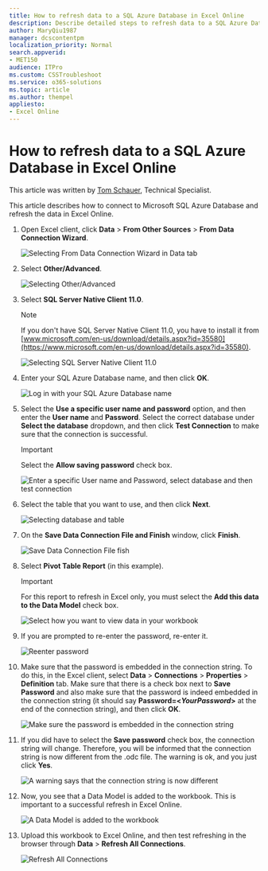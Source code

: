 ```yaml
---
title: How to refresh data to a SQL Azure Database in Excel Online
description: Describe detailed steps to refresh data to a SQL Azure Database in Excel Online
author: MaryQiu1987
manager: dcscontentpm
localization_priority: Normal
search.appverid: 
- MET150
audience: ITPro
ms.custom: CSSTroubleshoot
ms.service: o365-solutions
ms.topic: article
ms.author: thempel
appliesto:
- Excel Online
---
```


# How to refresh data to a SQL Azure Database in Excel Online

This article was written by [Tom Schauer](https://social.technet.microsoft.com/profile/Tom+Schauer+-+MSFT), Technical Specialist.

This article describes how to connect to Microsoft SQL Azure Database and refresh the data in Excel Online.

1. Open Excel client, click **Data** > **From Other Sources** > **From Data Connection Wizard**.

   ![Selecting From Data Connection Wizard in Data tab](./media/excel-online-refreshing-data-to-a-sql-azure-database/data.png)

1. Select **Other/Advanced**.

   ![Selecting Other/Advanced](./media/excel-online-refreshing-data-to-a-sql-azure-database/data-connection-wizard.png)

1. Select **SQL Server Native Client 11.0**.
   
   > [!NOTE]
   > If you don't have SQL Server Native Client 11.0, you have to install it from [www.microsoft.com/en-us/download/details.aspx?id=35580](https://www.microsoft.com/en-us/download/details.aspx?id=35580).
   
   ![Selecting SQL Server Native Client 11.0](./media/excel-online-refreshing-data-to-a-sql-azure-database/sql-server-native-client.png)

1. Enter your SQL Azure Database name, and then click **OK**.

   ![Log in with your SQL Azure Database name](./media/excel-online-refreshing-data-to-a-sql-azure-database/login.png)

1. Select the **Use a specific user name and password** option, and then enter the **User name** and **Password**. Select the correct database under **Select the database** dropdown, and then click **Test Connection** to make sure that the connection is successful.

   > [!IMPORTANT]
   > Select the **Allow saving password** check box.  

   ![Enter a specific User name and Password, select database and then test connection](./media/excel-online-refreshing-data-to-a-sql-azure-database/data-link-properties.png)

1. Select the table that you want to use, and then click **Next**.

   ![Selecting database and table](./media/excel-online-refreshing-data-to-a-sql-azure-database/select-table.png)

1. On the **Save Data Connection File and Finish** window, click **Finish**.

   ![Save Data Connection File fish](./media/excel-online-refreshing-data-to-a-sql-azure-database/data-connection-finish.png)

1. Select **Pivot Table Report** (in this example).

   > [!IMPORTANT]
   > For this report to refresh in Excel only, you must select the **Add this data to the Data Model** check box.

   ![Select how you want to view data in your workbook](./media/excel-online-refreshing-data-to-a-sql-azure-database/import-data.png)

1. If you are prompted to re-enter the password, re-enter it.

   ![Reenter password](./media/excel-online-refreshing-data-to-a-sql-azure-database/reenter-password.png)

1. Make sure that the password is embedded in the connection string. To do this, in the Excel client, select **Data** > **Connections** > **Properties** > **Definition** tab. Make sure that there is a check box next to **Save Password** and also make sure that the password is indeed embedded in the connection string (it should say **Password=<*YourPassword*>** at the end of the connection string), and then click **OK**.

   ![Make sure the password is embedded in the connection string](./media/excel-online-refreshing-data-to-a-sql-azure-database/connection-properties.png)

1. If you did have to select the **Save password** check box, the connection string will change. Therefore, you will be informed that the connection string is now different from the .odc file. The warning is ok, and you just click **Yes**.

   ![A warning says that the connection string is now different](./media/excel-online-refreshing-data-to-a-sql-azure-database/warning.png)

1. Now, you see that a Data Model is added to the workbook. This is important to a successful refresh in Excel Online.

   ![A Data Model is added to the workbook](./media/excel-online-refreshing-data-to-a-sql-azure-database/workbook-connections.png)

1. Upload this workbook to Excel Online, and then test refreshing in the browser through **Data** > **Refresh All Connections**.

   ![Refresh All Connections](./media/excel-online-refreshing-data-to-a-sql-azure-database/refresh-all-connections.png)
